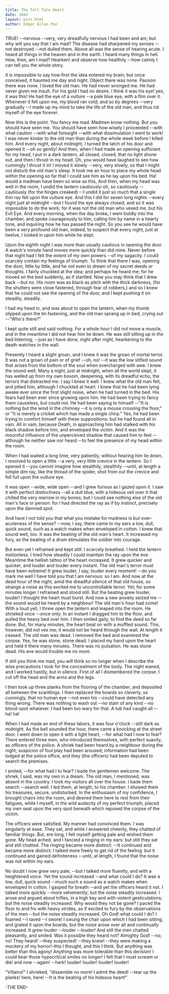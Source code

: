 ```yaml
---
title: The Tell Tale Heart
date: 1843
layout: post.html
author: Edgar Allan Poe
---
```


TRUE! --nervous --very, very dreadfully nervous I had been and am; but why will you say that I am mad? The disease had sharpened my senses --not destroyed --not dulled them. Above all was the sense of hearing acute. I heard all things in the heaven and in the earth. I heard many things in hell. How, then, am I mad? Hearken! and observe how healthily --how calmly I can tell you the whole story.

It is impossible to say how first the idea entered my brain; but once conceived, it haunted me day and night. Object there was none. Passion there was none. I loved the old man. He had never wronged me. He had never given me insult. For his gold I had no desire. I think it was his eye! yes, it was this! He had the eye of a vulture --a pale blue eye, with a film over it. Whenever it fell upon me, my blood ran cold; and so by degrees --very gradually --I made up my mind to take the life of the old man, and thus rid myself of the eye forever.

Now this is the point. You fancy me mad. Madmen know nothing. But you should have seen me. You should have seen how wisely I proceeded --with what caution --with what foresight --with what dissimulation I went to work! I was never kinder to the old man than during the whole week before I killed him. And every night, about midnight, I turned the latch of his door and opened it --oh so gently! And then, when I had made an opening sufficient for my head, I put in a dark lantern, all closed, closed, that no light shone out, and then I thrust in my head. Oh, you would have laughed to see how cunningly I thrust it in! I moved it slowly --very, very slowly, so that I might not disturb the old man's sleep. It took me an hour to place my whole head within the opening so far that I could see him as he lay upon his bed. Ha! would a madman have been so wise as this, And then, when my head was well in the room, I undid the lantern cautiously-oh, so cautiously --cautiously (for the hinges creaked) --I undid it just so much that a single thin ray fell upon the vulture eye. And this I did for seven long nights --every night just at midnight --but I found the eye always closed; and so it was impossible to do the work; for it was not the old man who vexed me, but his Evil Eye. And every morning, when the day broke, I went boldly into the chamber, and spoke courageously to him, calling him by name in a hearty tone, and inquiring how he has passed the night. So you see he would have been a very profound old man, indeed, to suspect that every night, just at twelve, I looked in upon him while he slept.

Upon the eighth night I was more than usually cautious in opening the door. A watch's minute hand moves more quickly than did mine. Never before that night had I felt the extent of my own powers --of my sagacity. I could scarcely contain my feelings of triumph. To think that there I was, opening the door, little by little, and he not even to dream of my secret deeds or thoughts. I fairly chuckled at the idea; and perhaps he heard me; for he moved on the bed suddenly, as if startled. Now you may think that I drew back --but no. His room was as black as pitch with the thick darkness, (for the shutters were close fastened, through fear of robbers,) and so I knew that he could not see the opening of the door, and I kept pushing it on steadily, steadily.

I had my head in, and was about to open the lantern, when my thumb slipped upon the tin fastening, and the old man sprang up in bed, crying out --"Who's there?"

I kept quite still and said nothing. For a whole hour I did not move a muscle, and in the meantime I did not hear him lie down. He was still sitting up in the bed listening; --just as I have done, night after night, hearkening to the death watches in the wall.

Presently I heard a slight groan, and I knew it was the groan of mortal terror. It was not a groan of pain or of grief --oh, no! --it was the low stifled sound that arises from the bottom of the soul when overcharged with awe. I knew the sound well. Many a night, just at midnight, when all the world slept, it has welled up from my own bosom, deepening, with its dreadful echo, the terrors that distracted me. I say I knew it well. I knew what the old man felt, and pitied him, although I chuckled at heart. I knew that he had been lying awake ever since the first slight noise, when he had turned in the bed. His fears had been ever since growing upon him. He had been trying to fancy them causeless, but could not. He had been saying to himself --"It is nothing but the wind in the chimney --it is only a mouse crossing the floor," or "It is merely a cricket which has made a single chirp." Yes, he had been trying to comfort himself with these suppositions: but he had found all in vain. All in vain; because Death, in approaching him had stalked with his black shadow before him, and enveloped the victim. And it was the mournful influence of the unperceived shadow that caused him to feel --although he neither saw nor heard --to feel the presence of my head within the room.

When I had waited a long time, very patiently, without hearing him lie down, I resolved to open a little --a very, very little crevice in the lantern. So I opened it --you cannot imagine how stealthily, stealthily --until, at length a simple dim ray, like the thread of the spider, shot from out the crevice and fell full upon the vulture eye.

It was open --wide, wide open --and I grew furious as I gazed upon it. I saw it with perfect distinctness --all a dull blue, with a hideous veil over it that chilled the very marrow in my bones; but I could see nothing else of the old man's face or person: for I had directed the ray as if by instinct, precisely upon the damned spot.

And have I not told you that what you mistake for madness is but over-acuteness of the sense? --now, I say, there came to my ears a low, dull, quick sound, such as a watch makes when enveloped in cotton. I knew that sound well, too. It was the beating of the old man's heart. It increased my fury, as the beating of a drum stimulates the soldier into courage.

But even yet I refrained and kept still. I scarcely breathed. I held the lantern motionless. I tried how steadily I could maintain the ray upon the eve. Meantime the hellish tattoo of the heart increased. It grew quicker and quicker, and louder and louder every instant. The old man's terror must have been extreme! It grew louder, I say, louder every moment! --do you mark me well I have told you that I am nervous: so I am. And now at the dead hour of the night, amid the dreadful silence of that old house, so strange a noise as this excited me to uncontrollable terror. Yet, for some minutes longer I refrained and stood still. But the beating grew louder, louder! I thought the heart must burst. And now a new anxiety seized me --the sound would be heard by a neighbour! The old man's hour had come! With a loud yell, I threw open the lantern and leaped into the room. He shrieked once --once only. In an instant I dragged him to the floor, and pulled the heavy bed over him. I then smiled gaily, to find the deed so far done. But, for many minutes, the heart beat on with a muffled sound. This, however, did not vex me; it would not be heard through the wall. At length it ceased. The old man was dead. I removed the bed and examined the corpse. Yes, he was stone, stone dead. I placed my hand upon the heart and held it there many minutes. There was no pulsation. He was stone dead. His eve would trouble me no more.

If still you think me mad, you will think so no longer when I describe the wise precautions I took for the concealment of the body. The night waned, and I worked hastily, but in silence. First of all I dismembered the corpse. I cut off the head and the arms and the legs.

I then took up three planks from the flooring of the chamber, and deposited all between the scantlings. I then replaced the boards so cleverly, so cunningly, that no human eye --not even his --could have detected any thing wrong. There was nothing to wash out --no stain of any kind --no blood-spot whatever. I had been too wary for that. A tub had caught all --ha! ha!

When I had made an end of these labors, it was four o'clock --still dark as midnight. As the bell sounded the hour, there came a knocking at the street door. I went down to open it with a light heart, --for what had I now to fear? There entered three men, who introduced themselves, with perfect suavity, as officers of the police. A shriek had been heard by a neighbour during the night; suspicion of foul play had been aroused; information had been lodged at the police office, and they (the officers) had been deputed to search the premises.

I smiled, --for what had I to fear? I bade the gentlemen welcome. The shriek, I said, was my own in a dream. The old man, I mentioned, was absent in the country. I took my visitors all over the house. I bade them search --search well. I led them, at length, to his chamber. I showed them his treasures, secure, undisturbed. In the enthusiasm of my confidence, I brought chairs into the room, and desired them here to rest from their fatigues, while I myself, in the wild audacity of my perfect triumph, placed my own seat upon the very spot beneath which reposed the corpse of the victim.

The officers were satisfied. My manner had convinced them. I was singularly at ease. They sat, and while I answered cheerily, they chatted of familiar things. But, ere long, I felt myself getting pale and wished them gone. My head ached, and I fancied a ringing in my ears: but still they sat and still chatted. The ringing became more distinct: --It continued and became more distinct: I talked more freely to get rid of the feeling: but it continued and gained definiteness --until, at length, I found that the noise was not within my ears.

No doubt I now grew very pale; --but I talked more fluently, and with a heightened voice. Yet the sound increased --and what could I do? It was a low, dull, quick sound --much such a sound as a watch makes when enveloped in cotton. I gasped for breath --and yet the officers heard it not. I talked more quickly --more vehemently; but the noise steadily increased. I arose and argued about trifles, in a high key and with violent gesticulations; but the noise steadily increased. Why would they not be gone? I paced the floor to and fro with heavy strides, as if excited to fury by the observations of the men --but the noise steadily increased. Oh God! what could I do? I foamed --I raved --I swore! I swung the chair upon which I had been sitting, and grated it upon the boards, but the noise arose over all and continually increased. It grew louder --louder --louder! And still the men chatted pleasantly, and smiled. Was it possible they heard not? Almighty God! --no, no! They heard! --they suspected! --they knew! --they were making a mockery of my horror!-this I thought, and this I think. But anything was better than this agony! Anything was more tolerable than this derision! I could bear those hypocritical smiles no longer! I felt that I must scream or die! and now --again! --hark! louder! louder! louder! louder!

"Villains!" I shrieked, "dissemble no more! I admit the deed! --tear up the planks! here, here! --It is the beating of his hideous heart!"

-THE END-
